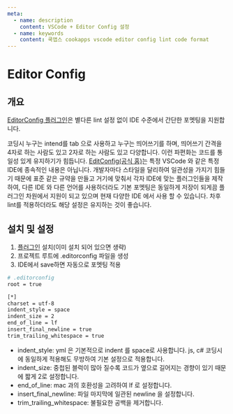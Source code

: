 ```yaml
---
meta:
  - name: description
    content: VSCode + Editor Config 설정
  - name: keywords
    content: 쿡앱스 cookapps vscode editor config lint code format
---
```


# Editor Config

## 개요

[EditorConfig 플러그인](https://marketplace.visualstudio.com/items?itemName=EditorConfig.EditorConfig)은 별다른 lint 설정 없이 IDE 수준에서 간단한 포멧팅을 지원합니다.

코딩시 누구는 intend를 tab 으로 사용하고 누구는 띄어쓰기를 하며, 띄어쓰기 간격을 4자로 하는 사람도 있고 2자로 하는 사람도 있고 다양합니다. 이런 파편화는 코드를 통일성 있게 유지하기가 힘듭니다. [EditConfig(공식 홈)](https://editorconfig.org/)는 특정 VSCode 와 같은 특정 IDE에 종속적인 내용은 아닙니다. 개발자마다 스타일을 달리하여 일관성을 가지기 힘들기 때문에 표준 같은 규약을 만들고 거기에 맞춰서 각자 IDE에 맞는 플러그인들을 제작하여, 다른 IDE 와 다른 언어를 사용하더라도 기본 포멧팅은 동일하게 저장이 되게끔 플러그인 차원에서 지원이 되고 있으며 현재 다양한 IDE 에서 사용 할 수 있습니다. 차후 lint를 적용하더라도 해당 설정은 유지하는 것이 좋습니다.

## 설치 및 설정

1. [플러그인](https://marketplace.visualstudio.com/items?itemName=EditorConfig.EditorConfig) 설치(이미 설치 되어 있으면 생략)
2. 프로젝트 루트에 .editorconfig 파일을 생성
3. IDE에서 save하면 자동으로 포멧팅 적용

```bash
# .editorconfig
root = true

[*]
charset = utf-8
indent_style = space
indent_size = 2
end_of_line = lf
insert_final_newline = true
trim_trailing_whitespace = true
```

* indent_style: yml 은 기본적으로 indent 를 space로 사용합니다. js, c# 코딩시에 동일하게 적용해도 무방하여 기본 설정으로 적용합니다.
* indent_size: 중첩된 블럭이 많아 질수록 코드가 옆으로 길어지는 경향이 있기 때문에 짧게 2로 설정합니다.
* end_of_line: mac 과의 호환성을 고려하여 lf 로 설정합니다.
* insert_final_newline: 파일 마지막에 일관된 newline 을 설정합니다.
* trim_trailing_whitespace: 불필요한 공백을 제거합니다.


